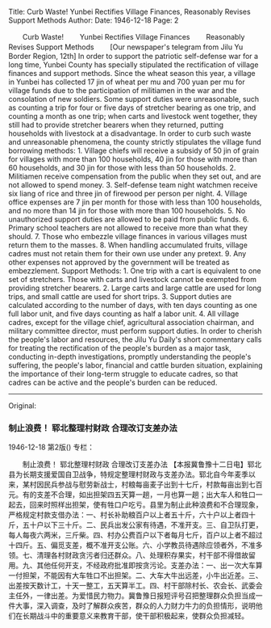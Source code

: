 Title: Curb Waste! Yunbei Rectifies Village Finances, Reasonably Revises Support Methods
Author:
Date: 1946-12-18
Page: 2

　　Curb Waste!
　　Yunbei Rectifies Village Finances
　　Reasonably Revises Support Methods
　　[Our newspaper's telegram from Jilu Yu Border Region, 12th] In order to support the patriotic self-defense war for a long time, Yunbei County has specially stipulated the rectification of village finances and support methods. Since the wheat season this year, a village in Yunbei has collected 17 jin of wheat per mu and 700 yuan per mu for village funds due to the participation of militiamen in the war and the consolation of new soldiers. Some support duties were unreasonable, such as counting a trip for four or five days of stretcher bearing as one trip, and counting a month as one trip; when carts and livestock went together, they still had to provide stretcher bearers when they returned, putting households with livestock at a disadvantage. In order to curb such waste and unreasonable phenomena, the county strictly stipulates the village fund borrowing methods: 1. Village chiefs will receive a subsidy of 50 jin of grain for villages with more than 100 households, 40 jin for those with more than 60 households, and 30 jin for those with less than 50 households. 2. Militiamen receive compensation from the public when they set out, and are not allowed to spend money. 3. Self-defense team night watchmen receive six liang of rice and three jin of firewood per person per night. 4. Village office expenses are 7 jin per month for those with less than 100 households, and no more than 14 jin for those with more than 100 households. 5. No unauthorized support duties are allowed to be paid from public funds. 6. Primary school teachers are not allowed to receive more than what they should. 7. Those who embezzle village finances in various villages must return them to the masses. 8. When handling accumulated fruits, village cadres must not retain them for their own use under any pretext. 9. Any other expenses not approved by the government will be treated as embezzlement. Support Methods: 1. One trip with a cart is equivalent to one set of stretchers. Those with carts and livestock cannot be exempted from providing stretcher bearers. 2. Large carts and large cattle are used for long trips, and small cattle are used for short trips. 3. Support duties are calculated according to the number of days, with ten days counting as one full labor unit, and five days counting as half a labor unit. 4. All village cadres, except for the village chief, agricultural association chairman, and military committee director, must perform support duties. In order to cherish the people's labor and resources, the Jilu Yu Daily's short commentary calls for treating the rectification of the people's burden as a major task, conducting in-depth investigations, promptly understanding the people's suffering, the people's labor, financial and cattle burden situation, explaining the importance of their long-term struggle to educate cadres, so that cadres can be active and the people's burden can be reduced.



<hr /> 

Original: 


### 制止浪费！ 郓北整理村财政  合理改订支差办法

1946-12-18
第2版()
专栏：

　　制止浪费！
    郓北整理村财政
    合理改订支差办法
    【本报冀鲁豫十二日电】郓北县为长期支援爱国自卫战争，特规定整理村财政与支差办法。郓北自今年麦季以来，某村因民兵参战与慰劳新战士，村粮每亩麦子出到十七斤，村款每亩出到七百元。有的支差不合理，如出担架四五天算一趟，一月也算一趟；出大车人和牲口一起去，回来时照样出担架，使有牲口户吃亏。县里为制止此种浪费和不合理现象，严格规定村款支借办法：一、村长补助粮百户以上者五十斤，六十户以上者四十斤，五十户以下三十斤。二、民兵出发公家有待遇，不准开支。三、自卫队打更，每人每夜六两米，三斤柴。四、村办公费百户以下者每月七斤，百户以上者不超过十四斤。五、偏觅支差，概不准开支公账。六、小学教员待遇除应领者外，不准多领。七、清理各村财政贪污者归还群众。八、处理积存果实，村干部不得借故留用。九、其他任何开支，不经政府批准即按贪污论。支差办法：一、出一次大车算一付担架，不能因有大车牲口不出担架。二、大车大牛出远差，小牛出近差。三、出差按天数计工，十天一整工，五天算半工。四、村干部除村长、农会长、武委会主任外，一律出差。为爱惜民力物力。冀鲁豫日报短评号召把整理群众负担当成一件大事，深入调查，及时了解群众疾苦，群众的人力财力牛力的负担情形，说明他们在长期战斗中的重要意义来教育干部，使干部积极起来，使群众负担减轻。
